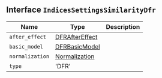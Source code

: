 ## Interface `IndicesSettingsSimilarityDfr`

| Name | Type | Description |
| - | - | - |
| `after_effect` | [DFRAfterEffect](./DFRAfterEffect.md) | &nbsp; |
| `basic_model` | [DFRBasicModel](./DFRBasicModel.md) | &nbsp; |
| `normalization` | [Normalization](./Normalization.md) | &nbsp; |
| `type` | 'DFR' | &nbsp; |

